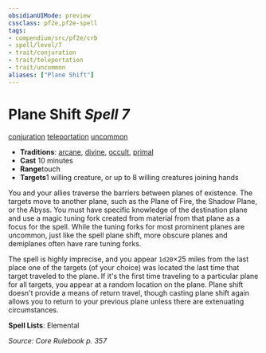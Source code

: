 ```yaml
---
obsidianUIMode: preview
cssclass: pf2e,pf2e-spell
tags:
- compendium/src/pf2e/crb
- spell/level/7
- trait/conjuration
- trait/teleportation
- trait/uncommon
aliases: ["Plane Shift"]
---
```

# Plane Shift *Spell 7*   
[conjuration](../../rules/traits/conjuration.md)  [teleportation](../../rules/traits/teleportation.md)  [uncommon](../../rules/traits/uncommon.md)  

- **Traditions**: [arcane](../../rules/traits/arcane.md), [divine](../../rules/traits/divine.md), [occult](../../rules/traits/occult.md), [primal](../../rules/traits/primal.md)
- **Cast** 10 minutes 
- **Range**touch
- **Targets**1 willing creature, or up to 8 willing creatures joining hands

You and your allies traverse the barriers between planes of existence. The targets move to another plane, such as the Plane of Fire, the Shadow Plane, or the Abyss. You must have specific knowledge of the destination plane and use a magic tuning fork created from material from that plane as a focus for the spell. While the tuning forks for most prominent planes are uncommon, just like the spell plane shift, more obscure planes and demiplanes often have rare tuning forks.

The spell is highly imprecise, and you appear `1d20`×25 miles from the last place one of the targets (of your choice) was located the last time that target traveled to the plane. If it's the first time traveling to a particular plane for all targets, you appear at a random location on the plane. Plane shift doesn't provide a means of return travel, though casting plane shift again allows you to return to your previous plane unless there are extenuating circumstances.

**Spell Lists**: Elemental

*Source: Core Rulebook p. 357*